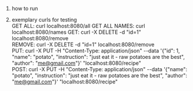 1. how to run


2. exemplary curls for testing \
GET ALL: curl localhost:8080/all
GET ALL NAMES: curl localhost:8080/names
GET:  curl -X DELETE -d "id=1" localhost:8080/remove \
REMOVE:  curl -X DELETE -d "id=1" localhost:8080/remove \
PUT: curl -X PUT -H "Content-Type: application/json" --data '{"id": 1, "name": "potato", "instruction": "just eat it - raw potatoes are the best", "author": "me@gmail.com"}' "localhost:8080/recipe" \
POST:  curl -X PUT -H "Content-Type: application/json" --data '{"name": "potato", "instruction": "just eat it - raw potatoes are the best", "author": "me@gmail.com"}' "localhost:8080/recipe"
